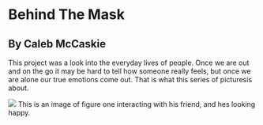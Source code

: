 <!DOCTYPE html>
<html lang="">
  <head>
    <meta charset="utf-8">
    <meta name="viewport" content="width=device-width, initial-scale=1.0">

    
  </head>
  <body>
    <h1>Behind The Mask</h1>
    <h2>By Caleb McCaskie</h2>
    <p>This project was a look into the everyday lives of people. Once we are out and on the go it may be hard to tell how someone really feels, but once we are alone our true emotions come out. That is what this series of picturesis about.</p>
    <!--Code for image. Can also be used for GIF-->
    <img src="media/Calebgraphic-01.jpg" 
         <div>
         This is an image of figure one interacting with his friend, and hes looking happy.
         <div>
   
  
  </body>
</html>
